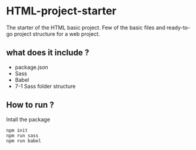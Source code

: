 # HTML-project-starter
The starter of the HTML basic project. Few of the basic files and ready-to-go project structure for a web project.

## what does it include ?
 - package.json
 - Sass
 - Babel 
 - 7-1 Sass folder structure

## How to run ?
Intall the package
````
npm init
npm run sass
npm run babel
